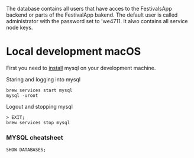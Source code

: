The database contains all users that have acces to the FestivalsApp backend or parts of the FestivalApp bakend. The default user is called administrator with the password set to 'we4711. It alwo contains all service node keys.


# Local development macOS

First you need to [install](https://www.novicedev.com/blog/how-install-mysql-macos-homebrew) mysql on your development machine.


Staring and logging into mysql
```
brew services start mysql
mysql -uroot
```

Logout and stopping mysql
```
> EXIT;
brew services stop mysql
```

### MYSQL cheatsheet
```
SHOW DATABASES;

```